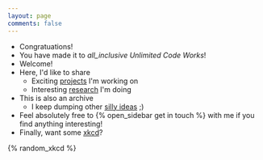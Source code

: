```yaml
---
layout: page
comments: false
---
```


- Congratuations!
- You have made it to <i class="material-icons inline all-inclusive">all_inclusive</i> _Unlimited Code Works_!
- Welcome!
- Here, I'd like to share
    * Exciting [projects](/projects) I'm working on
    * Interesting [research](/research) I'm doing
- This is also an archive
    * I keep dumping other [silly ideas](/blog) ;)
- Feel absolutely free to {% open_sidebar get in touch %} with me if you find anything interesting!
- Finally, want some [xkcd](https://xkcd.com/)?

{% random_xkcd %}